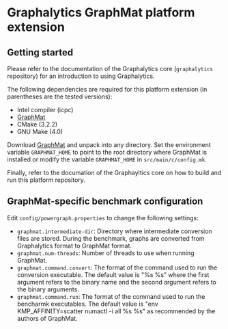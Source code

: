 # Graphalytics GraphMat platform extension


## Getting started

Please refer to the documentation of the Graphalytics core (`graphalytics` repository) for an introduction to using Graphalytics.

The following dependencies are required for this platform extension (in parentheses are the tested versions):

* Intel compiler (icpc)
* [GraphMat](https://github.com/narayanan2004/GraphMat/)
* CMake (3.2.2)
* GNU Make (4.0)

Download [GraphMat](https://github.com/narayanan2004/GraphMat/) and unpack into any directory. Set the environment variable `GRAPHMAT_HOME` to point to the root directory where GraphMat is installed or modify the variable `GRAPHMAT_HOME` in `src/main/c/config.mk`.

Finally, refer to the documation of the Graphayltics core on how to build and run this platform repository.


## GraphMat-specific benchmark configuration

Edit `config/powergraph.properties` to change the following settings:

- `graphmat.intermediate-dir`:  Directory where intermediate conversion files are stored. During the benchmark, graphs are converted from Graphalytics format to GraphMat format.
- `graphmat.num-threads`: Number of threads to use when running GraphMat.
- `graphmat.command.convert`: The format of the command used to run the conversion executable. The default value is "%s %s" where the first argument refers to the binary name and the second argument refers to the binary arguments.
- `graphmat.command.run`: The format of the command used to run the bencharmk executables. The default value is "env KMP_AFFINITY=scatter numactl -i all %s %s" as recommended by the authors of GraphMat.

